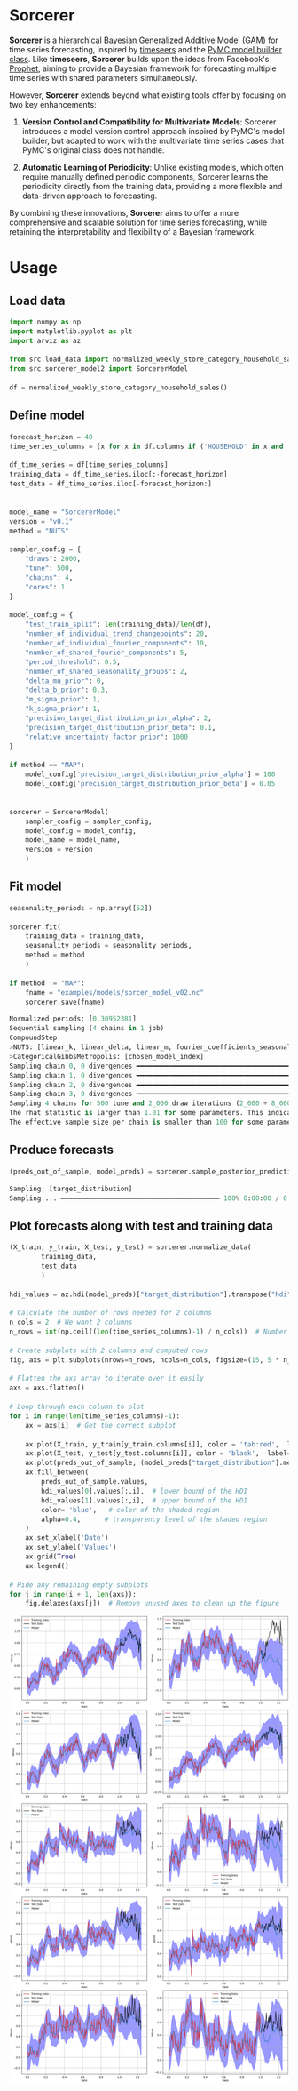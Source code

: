 # Sorcerer

**Sorcerer** is a hierarchical Bayesian Generalized Additive Model (GAM) for time series forecasting, inspired by [timeseers](https://github.com/MBrouns/timeseers) and the [PyMC model builder class](https://www.pymc.io/projects/examples/en/latest/howto/model_builder.html). Like **timeseers**, **Sorcerer** builds upon the ideas from Facebook's [Prophet](https://facebook.github.io/prophet/), aiming to provide a Bayesian framework for forecasting multiple time series with shared parameters simultaneously.

However, **Sorcerer** extends beyond what existing tools offer by focusing on two key enhancements:

1. **Version Control and Compatibility for Multivariate Models**: Sorcerer introduces a model version control approach inspired by PyMC's model builder, but adapted to work with the multivariate time series cases that PyMC's original class does not handle.
   
2. **Automatic Learning of Periodicity**: Unlike existing models, which often require manually defined periodic components, Sorcerer learns the periodicity directly from the training data, providing a more flexible and data-driven approach to forecasting.

By combining these innovations, **Sorcerer** aims to offer a more comprehensive and scalable solution for time series forecasting, while retaining the interpretability and flexibility of a Bayesian framework.


# Usage

## Load data
```python
import numpy as np
import matplotlib.pyplot as plt
import arviz as az

from src.load_data import normalized_weekly_store_category_household_sales
from src.sorcerer_model2 import SorcererModel

df = normalized_weekly_store_category_household_sales()

```

## Define model
```python
forecast_horizon = 40
time_series_columns = [x for x in df.columns if ('HOUSEHOLD' in x and 'normalized' not in x) or ('date' in x)]

df_time_series = df[time_series_columns]
training_data = df_time_series.iloc[:-forecast_horizon]
test_data = df_time_series.iloc[-forecast_horizon:]


model_name = "SorcererModel"
version = "v0.1"
method = "NUTS"

sampler_config = {
    "draws": 2000,
    "tune": 500,
    "chains": 4,
    "cores": 1
}

model_config = {
    "test_train_split": len(training_data)/len(df),
    "number_of_individual_trend_changepoints": 20,
    "number_of_individual_fourier_components": 10,
    "number_of_shared_fourier_components": 5,
    "period_threshold": 0.5,
    "number_of_shared_seasonality_groups": 2,
    "delta_mu_prior": 0,
    "delta_b_prior": 0.3,
    "m_sigma_prior": 1,
    "k_sigma_prior": 1,
    "precision_target_distribution_prior_alpha": 2,
    "precision_target_distribution_prior_beta": 0.1,
    "relative_uncertainty_factor_prior": 1000
}

if method == "MAP":
    model_config['precision_target_distribution_prior_alpha'] = 100
    model_config['precision_target_distribution_prior_beta'] = 0.05
    

sorcerer = SorcererModel(
    sampler_config = sampler_config,
    model_config = model_config,
    model_name = model_name,
    version = version
    )
```

## Fit model
```python
seasonality_periods = np.array([52])

sorcerer.fit(
    training_data = training_data,
    seasonality_periods = seasonality_periods,
    method = method
    )

if method != "MAP":
    fname = "examples/models/sorcer_model_v02.nc"
    sorcerer.save(fname)
```

```python
Normalized periods: [0.30952381]
Sequential sampling (4 chains in 1 job)
CompoundStep
>NUTS: [linear_k, linear_delta, linear_m, fourier_coefficients_seasonality_individual_0.31, season_parameter_seasonality_individual_0.31, fourier_coefficients_seasonality_shared_0.31, season_parameter_seasonality_shared_0.31, model_probs, precision_target_distribution]
>CategoricalGibbsMetropolis: [chosen_model_index]
Sampling chain 0, 0 divergences ━━━━━━━━━━━━━━━━━━━━━━━━━━━━━━━━━━━━━━━━ 100% 0:00:00 / 0:11:44
Sampling chain 1, 0 divergences ━━━━━━━━━━━━━━━━━━━━━━━━━━━━━━━━━━━━━━━━ 100% 0:00:00 / 0:12:25
Sampling chain 2, 0 divergences ━━━━━━━━━━━━━━━━━━━━━━━━━━━━━━━━━━━━━━━━ 100% 0:00:00 / 0:12:33
Sampling chain 3, 0 divergences ━━━━━━━━━━━━━━━━━━━━━━━━━━━━━━━━━━━━━━━━ 100% 0:00:00 / 0:12:29
Sampling 4 chains for 500 tune and 2_000 draw iterations (2_000 + 8_000 draws total) took 2953 seconds.
The rhat statistic is larger than 1.01 for some parameters. This indicates problems during sampling. See https://arxiv.org/abs/1903.08008 for details
The effective sample size per chain is smaller than 100 for some parameters.  A higher number is needed for reliable rhat and ess computation. See https://arxiv.org/abs/1903.08008 for details
```

## Produce forecasts
```python
(preds_out_of_sample, model_preds) = sorcerer.sample_posterior_predictive(test_data = df_time_series)
```

```python
Sampling: [target_distribution]
Sampling ... ━━━━━━━━━━━━━━━━━━━━━━━━━━━━━━━━━━━━━━━━ 100% 0:00:00 / 0:00:02
```

## Plot forecasts along with test and training data
```python
(X_train, y_train, X_test, y_test) = sorcerer.normalize_data(
        training_data,
        test_data
        )

hdi_values = az.hdi(model_preds)["target_distribution"].transpose("hdi", ...)

# Calculate the number of rows needed for 2 columns
n_cols = 2  # We want 2 columns
n_rows = int(np.ceil((len(time_series_columns)-1) / n_cols))  # Number of rows needed

# Create subplots with 2 columns and computed rows   
fig, axs = plt.subplots(nrows=n_rows, ncols=n_cols, figsize=(15, 5 * n_rows), constrained_layout=True)

# Flatten the axs array to iterate over it easily
axs = axs.flatten()

# Loop through each column to plot
for i in range(len(time_series_columns)-1):
    ax = axs[i]  # Get the correct subplot
    
    ax.plot(X_train, y_train[y_train.columns[i]], color = 'tab:red',  label='Training Data')
    ax.plot(X_test, y_test[y_test.columns[i]], color = 'black',  label='Test Data')
    ax.plot(preds_out_of_sample, (model_preds["target_distribution"].mean(("chain", "draw")).T)[i], color = 'tab:blue', label='Model')
    ax.fill_between(
        preds_out_of_sample.values,
        hdi_values[0].values[:,i],  # lower bound of the HDI
        hdi_values[1].values[:,i],  # upper bound of the HDI
        color= 'blue',   # color of the shaded region
        alpha=0.4,      # transparency level of the shaded region
    )
    ax.set_xlabel('Date')
    ax.set_ylabel('Values')
    ax.grid(True)
    ax.legend()

# Hide any remaining empty subplots
for j in range(i + 1, len(axs)):
    fig.delaxes(axs[j])  # Remove unused axes to clean up the figure

```

![Forecasts](examples/figures/forecast.png)